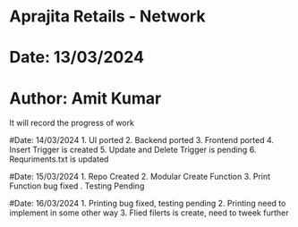 # Aprajita Retails - Network
# Date: 13/03/2024
# Author: Amit Kumar


It will record the progress of work


#Date: 14/03/2024
    1. UI ported 
    2. Backend ported
    3. Frontend ported
    4. Insert Trigger is created
    5. Update and Delete Trigger is pending
    6. Requriments.txt is updated

#Date: 15/03/2024
    1. Repo Created
    2. Modular Create Function 
    3. Print Function bug fixed . Testing Pending

#Date: 16/03/2024
    1. Printing bug fixed, testing pending
    2. Printing need to implement in some other way
    3. Flied filerts is create, need to tweek further
    

